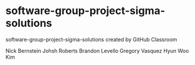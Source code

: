 # software-group-project-sigma-solutions
software-group-project-sigma-solutions created by GitHub Classroom

Nick Bernstein
Johsh Roberts
Brandon Levello
Gregory Vasquez
Hyun Woo Kim
